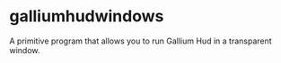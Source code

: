# galliumhudwindows

A primitive program that allows you to run Gallium Hud in a transparent window.
